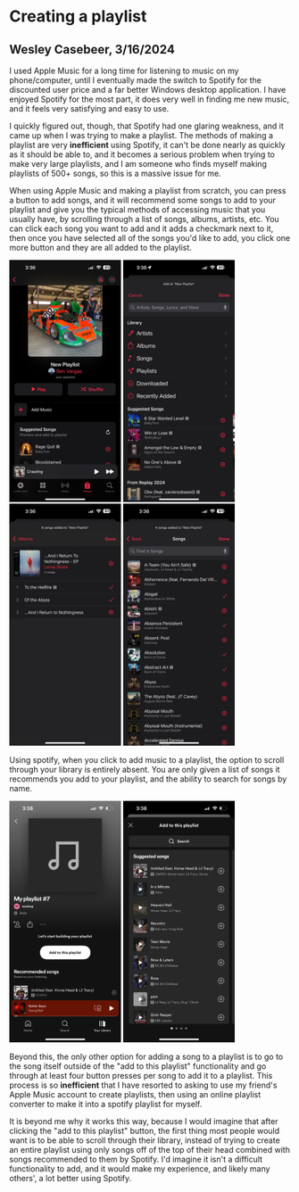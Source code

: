 # Creating a playlist
## Wesley Casebeer, 3/16/2024
I used Apple Music for a long time for listening to music on my phone/computer, until I eventually made the switch to Spotify for the discounted user price and a far better Windows desktop application. I have enjoyed Spotify for the most part, it does very well in finding me new music, and it feels very satisfying and easy to use. 

I quickly figured out, though, that Spotify had one glaring weakness, and it came up when I was trying to make a playlist. The methods of making a playlist are very **inefficient** using Spotify, it can't be done nearly as quickly as it should be able to, and it becomes a serious problem when trying to make very large playlists, and I am someone who finds myself making playlists of 500+ songs, so this is a massive issue for me. 

When using Apple Music and making a playlist from scratch, you can press a button to add songs, and it will recommend some songs to add to your playlist and give you the typical methods of accessing music that you usually have, by scrolling through a list of songs, albums, artists, etc. You can click each song you want to add and it adds a checkmark next to it, then once you have selected all of the songs you'd like to add, you click one more button and they are all added to the playlist.

<img src="assets/itunes1.png" width="200"> <img src="assets/itunes2.png" width="200"> <img src="assets/itunes3.png" width="200"> <img src="assets/itunes4.png" width="200">

Using spotify, when you click to add music to a playlist, the option to scroll through your library is entirely absent. You are only given a list of songs it recommends you add to your playlist, and the ability to search for songs by name. 

<img src="./assets/spotify1.png" width="200"> <img src="assets/spotify2.png" width="200">

Beyond this, the only other option for adding a song to a playlist is to go to the song itself outside of the "add to this playlist" functionality and go through at least four button presses per song to add it to a playlist. This process is so **inefficient** that I have resorted to asking to use my friend's Apple Music account to create playlists, then using an online playlist converter to make it into a spotify playlist for myself. 

It is beyond me why it works this way, because I would imagine that after clicking the "add to this playlist" button, the first thing most people would want is to be able to scroll through their library, instead of trying to create an entire playlist using only songs off of the top of their head combined with songs recommended to them by Spotify. I'd imagine it isn't a difficult functionality to add, and it would make my experience, and likely many others', a lot better using Spotify.
